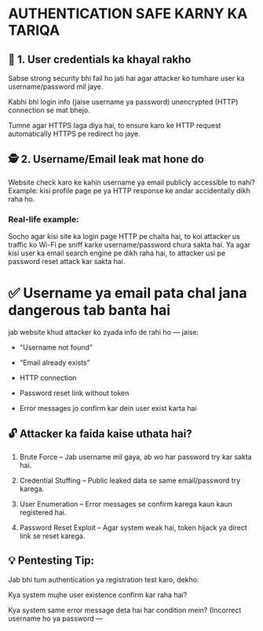 # AUTHENTICATION SAFE KARNY KA TARIQA

## 🔐 1. User credentials ka khayal rakho

Sabse strong security bhi fail ho jati hai agar attacker ko tumhare user ka username/password mil jaye.

Kabhi bhi login info (jaise username ya password) unencrypted (HTTP) connection se mat bhejo.

Tumne agar HTTPS laga diya hai, to ensure karo ke HTTP request automatically HTTPS pe redirect ho jaye.

## 🕵️ 2. Username/Email leak mat hone do

Website check karo ke kahin username ya email publicly accessible to nahi?
Example: kisi profile page pe ya HTTP response ke andar accidentally dikh raha ho.

### Real-life example:
Socho agar kisi site ka login page HTTP pe chalta hai, to koi attacker us traffic ko Wi-Fi pe sniff karke username/password chura sakta hai. Ya agar kisi user ka email search engine pe dikh raha hai, to attacker usi pe password reset attack kar sakta hai.

# ✅ Username ya email pata chal jana dangerous tab banta hai
jab website khud attacker ko zyada info de rahi ho — jaise:

- “Username not found”

- “Email already exists”

- HTTP connection

- Password reset link without token

- Error messages jo confirm kar dein user exist karta hai

## 🔓 Attacker ka faida kaise uthata hai?

1. Brute Force – Jab username mil gaya, ab wo har password try kar sakta hai.


2. Credential Stuffing – Public leaked data se same email/password try karega.


3. User Enumeration – Error messages se confirm karega kaun kaun registered hai.


4. Password Reset Exploit – Agar system weak hai, token hijack ya direct link se reset karega.

## 💡 Pentesting Tip:

Jab bhi tum authentication ya registration test karo, dekho:

Kya system mujhe user existence confirm kar raha hai?

Kya system same error message deta hai har condition mein?
(Incorrect username ho ya password —